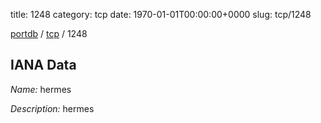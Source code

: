 title: 1248
category: tcp
date: 1970-01-01T00:00:00+0000
slug: tcp/1248

[portdb](/) / [tcp](/category/tcp.html) / 1248


## IANA Data

_Name:_ hermes

_Description:_ hermes

